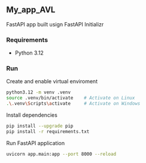 ## My_app_AVL
FastAPI app built usign FastAPI Initializr

### Requirements
* Python 3.12

### Run

Create and enable virtual enviroment
```bash
python3.12 -m venv .venv
source .venv/bin/activate    # Activate on Linux
.\.venv\Scripts\activate     # Activate on Windows
```

Install dependencies
```bash
pip install --upgrade pip
pip install -r requirements.txt
```
Run FastAPI application
```bash
uvicorn app.main:app --port 8000 --reload
```


